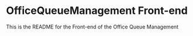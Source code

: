 # OfficeQueueManagement Front-end
This is the README for the Front-end of the Office Queue Management
